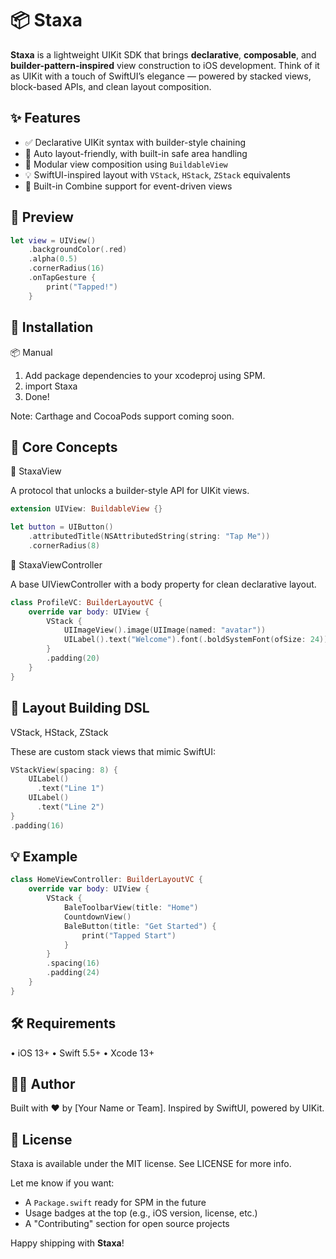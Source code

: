 # 📦 Staxa

**Staxa** is a lightweight UIKit SDK that brings **declarative**, **composable**, and **builder-pattern-inspired** view construction to iOS development. Think of it as UIKit with a touch of SwiftUI’s elegance — powered by stacked views, block-based APIs, and clean layout composition.

## ✨ Features

- ✅ Declarative UIKit syntax with builder-style chaining  
- 📐 Auto layout-friendly, with built-in safe area handling  
- 🧱 Modular view composition using `BuildableView`  
- 💡 SwiftUI-inspired layout with `VStack`, `HStack`, `ZStack` equivalents  
- 🔄 Built-in Combine support for event-driven views  

## 📸 Preview

```swift
let view = UIView()
    .backgroundColor(.red)
    .alpha(0.5)
    .cornerRadius(16)
    .onTapGesture {
        print("Tapped!")
    }
```

## 🚀 Installation

📦 Manual
1. Add package dependencies to your xcodeproj using SPM.
2. import Staxa
3. Done!

Note: Carthage and CocoaPods support coming soon.

## 🧱 Core Concepts

🧩 StaxaView

A protocol that unlocks a builder-style API for UIKit views.

```swift
extension UIView: BuildableView {}

let button = UIButton()
    .attributedTitle(NSAttributedString(string: "Tap Me"))
    .cornerRadius(8)
```

🧱 StaxaViewController

A base UIViewController with a body property for clean declarative layout.

```swift
class ProfileVC: BuilderLayoutVC {
    override var body: UIView {
        VStack {
            UIImageView().image(UIImage(named: "avatar"))
            UILabel().text("Welcome").font(.boldSystemFont(ofSize: 24))
        }
        .padding(20)
    }
}
```

## 📐 Layout Building DSL

VStack, HStack, ZStack

These are custom stack views that mimic SwiftUI:

```swift
VStackView(spacing: 8) {
    UILabel()
      .text("Line 1")
    UILabel()
      .text("Line 2")
}
.padding(16)
```

## 💡 Example
```swift
class HomeViewController: BuilderLayoutVC {
    override var body: UIView {
        VStack {
            BaleToolbarView(title: "Home")
            CountdownView()
            BaleButton(title: "Get Started") {
                print("Tapped Start")
            }
        }
        .spacing(16)
        .padding(24)
    }
}
```

## 🛠 Requirements
• iOS 13+
• Swift 5.5+
• Xcode 13+

## 👨‍💻 Author

Built with ❤️ by [Your Name or Team].
Inspired by SwiftUI, powered by UIKit.

## 📄 License

Staxa is available under the MIT license. See LICENSE for more info.

Let me know if you want:

- A `Package.swift` ready for SPM in the future  
- Usage badges at the top (e.g., iOS version, license, etc.)  
- A "Contributing" section for open source projects  

Happy shipping with **Staxa**!
